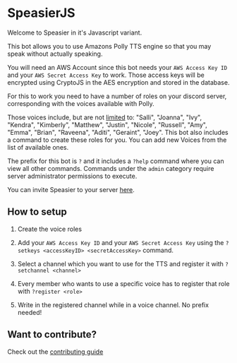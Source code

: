 # SpeasierJS

Welcome to Speasier in it's Javascript variant. 

This bot allows you to use Amazons Polly TTS engine so that you may speak without actually speaking.

You will need an AWS Account since this bot needs your `AWS Access Key ID` and your `AWS Secret Access Key` to work. Those access
keys will be encrypted using CryptoJS in the AES encryption and stored in the database.

For this to work you need to have a number of roles on your discord server, corresponding with the voices available with Polly.

Those voices include, but are not [limited](https://docs.aws.amazon.com/polly/latest/dg/voicelist.html) to: "Salli", "Joanna", "Ivy", "Kendra", "Kimberly", "Matthew", "Justin", "Nicole", "Russell", "Amy", "Emma", "Brian", "Raveena", "Aditi", "Geraint", "Joey". This bot also includes a command to create these roles for you. You can add new Voices from the list of available ones.

The prefix for this bot is `?` and it includes a `?help` command where you can view all other commands. Commands under the `admin` category require server administrator permissions to execute.

You can invite Speasier to your server [here][invite].

## How to setup

1. Create the voice roles

2. Add your `AWS Access Key ID` and your `AWS Secret Access Key` using the `?setkeys <accessKeyID> <secretAccessKey>` command.

3. Select a channel which you want to use for the TTS and register it with `?setchannel <channel>`

4. Every member who wants to use a specific voice has to register that role with `?register <role>`

5. Write in the registered channel while in a voice channel. No prefix needed!

## Want to contribute?

Check out the [contributing guide][contributing]

[contributing]: CONTRIBUTING.md
[invite]: https://discord.com/api/oauth2/authorize?client_id=863510930793168917&permissions=271608896&scope=bot